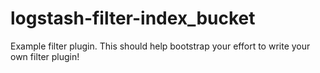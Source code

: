 # logstash-filter-index_bucket
Example filter plugin. This should help bootstrap your effort to write your own filter plugin!
